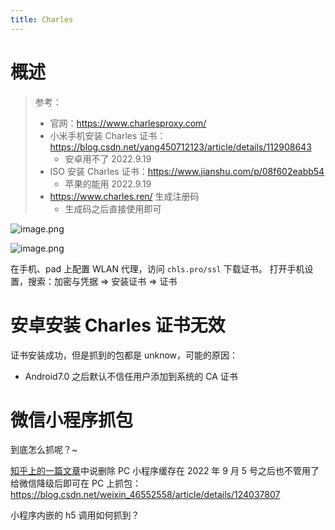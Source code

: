 ```yaml
---
title: Charles
---
```


# 概述

> 参考：
> - 官网：<https://www.charlesproxy.com/>
> - 小米手机安装 Charles 证书：<https://blog.csdn.net/yang450712123/article/details/112908643>
>   - 安卓用不了 2022.9.19
> - ISO 安装 Charles 证书：<https://www.jianshu.com/p/08f602eabb54>
>   - 苹果的能用 2022.9.19
> - <https://www.charles.ren/> 生成注册码
>   - 生成码之后直接使用即可

![image.png](https://notes-learning.oss-cn-beijing.aliyuncs.com/arzv8v/1671955685091-ae697c1c-96a5-4d8c-8b3c-e47da76fc75e.png)

![image.png](https://notes-learning.oss-cn-beijing.aliyuncs.com/arzv8v/1671955755610-395fe14a-f08d-42a7-877c-7296c96e473f.png)

在手机、pad 上配置 WLAN 代理，访问 `chls.pro/ssl` 下载证书。
打开手机设置，搜索：加密与凭据 => 安装证书 => 证书

# 安卓安装 Charles 证书无效

证书安装成功，但是抓到的包都是 unknow，可能的原因：

- Android7.0 之后默认不信任用户添加到系统的 CA 证书

# 微信小程序抓包

到底怎么抓呢？~

[知乎上的一篇文章](https://www.zhihu.com/question/350183786/answer/2487803703)中说删除 PC 小程序缓存在 2022 年 9 月 5 号之后也不管用了
给微信降级后即可在 PC 上抓包：<https://blog.csdn.net/weixin_46552558/article/details/124037807>

小程序内嵌的 h5 调用如何抓到？
